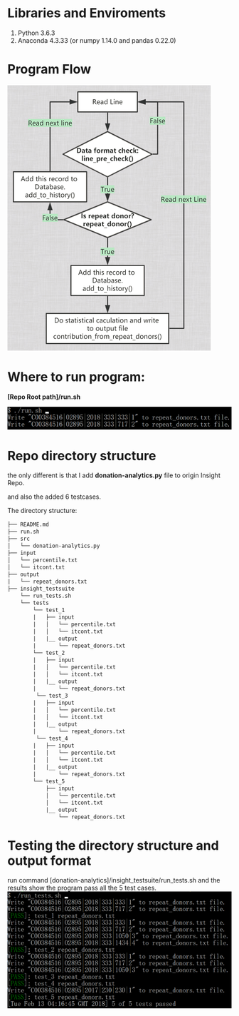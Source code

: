 
# Libraries and Enviroments
1. Python 3.6.3
2. Anaconda 4.3.33 (or numpy 1.14.0 and pandas 0.22.0)

# Program Flow
![Alt text](./src/pictures/program_flow.png)

# Where to run program:

**[Repo Root path]/run.sh**

![Alt text](./src/pictures/run.png)

# Repo directory structure

the only different is that I add **donation-analytics.py** file to origin Insight Repo.

and also the added 6 testcases.

The directory structure:

    ├── README.md 
    ├── run.sh
    ├── src
    │   └── donation-analytics.py
    ├── input
    │   └── percentile.txt
    │   └── itcont.txt
    ├── output
    |   └── repeat_donors.txt
    ├── insight_testsuite
        └── run_tests.sh
        └── tests
            └── test_1
            |   ├── input
            |   │   └── percentile.txt
            |   │   └── itcont.txt
            |   |__ output
            |       └── repeat_donors.txt
            └── test_2
            |   ├── input
            |   │   └── percentile.txt
            |   │   └── itcont.txt
            |   |__ output
            |       └── repeat_donors.txt            
             └── test_3
            |   ├── input
            |   │   └── percentile.txt
            |   │   └── itcont.txt
            |   |__ output
            |       └── repeat_donors.txt 
             └── test_4
            |   ├── input
            |   │   └── percentile.txt
            |   │   └── itcont.txt
            |   |__ output
            |       └── repeat_donors.txt 
            └── test_5
                ├── input
                │   └── percentile.txt
                │   └── itcont.txt
                |__ output
                    └── repeat_donors.txt                    
            
   
 # Testing the directory structure and output format
 
 run command  [donation-analytics]/insight_testsuite/run_tests.sh
 and the results show the program pass all the 5 test cases. 
 ![Alt text](./src/pictures/test_results.png)
  
 

